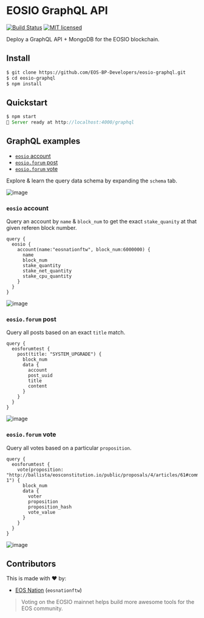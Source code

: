 # EOSIO GraphQL API

[![Build Status](https://travis-ci.org/EOS-BP-Developers/eosio-graphql.svg?branch=master)](https://travis-ci.org/EOS-BP-Developers/eosio-graphql)
[![MIT licensed](https://img.shields.io/badge/license-MIT-blue.svg)](https://raw.githubusercontent.com/EOS-BP-Developers/eosio-graphql/master/LICENSE)

Deploy a GraphQL API + MongoDB for the EOSIO blockchain.

## Install

```bash
$ git clone https://github.com/EOS-BP-Developers/eosio-graphql.git
$ cd eosio-graphql
$ npm install
```

## Quickstart

```javascript
$ npm start
🚀 Server ready at http://localhost:4000/graphql
```

## GraphQL examples

- [`eosio` account](#eosio-account)
- [`eosio.forum` post](#eosioforum-post)
- [`eosio.forum` vote](#eosioforum-vote)

Explore & learn the query data schema by expanding the `schema` tab.

![image](https://user-images.githubusercontent.com/550895/43240455-93620602-9064-11e8-8eaa-60e5e6baa342.png)

### `eosio` account

Query an account by `name` & `block_num` to get the exact `stake_quanity` at that given referen block number.

```gql
query {
  eosio {
    account(name:"eosnationftw", block_num:6000000) {
      name
      block_num
      stake_quantity
      stake_net_quantity
      stake_cpu_quantity
    }
  }
}
```

![image](https://user-images.githubusercontent.com/550895/43240376-34ddee70-9064-11e8-83a3-8ebf6129933e.png)

### `eosio.forum` post

Query all posts based on an exact `title` match.

```gql
query {
  eosforumtest {
    post(title: "SYSTEM_UPGRADE") {
      block_num
      data {
        account
        post_uuid
        title
        content
      }
    }
  }
}
```

![image](https://user-images.githubusercontent.com/550895/43240254-926f5ea8-9063-11e8-8e02-5348424e1c86.png)

### `eosio.forum` vote

Query all votes based on a particular `proposition`.

```gql
query {
  eosforumtest {
    vote(proposition: "http://ballista/eosconstitution.io/public/proposals/4/articles/61#comment-1") {
      block_num
      data {
        voter
        proposition
        proposition_hash
        vote_value
      }
    }
  }
}
```

![image](https://user-images.githubusercontent.com/550895/43240281-abc32128-9063-11e8-8d57-a73f1fd71a86.png)

## Contributors

This is made with ♥ by:

- [EOS Nation](https://eosnation.io) (`eosnationftw`)

> Voting on the EOSIO mainnet helps build more awesome tools for the EOS community.
